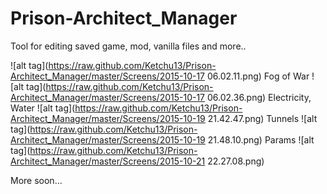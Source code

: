 # Prison-Architect_Manager
Tool for editing saved game, mod, vanilla files and more..

![alt tag](https://raw.github.com/Ketchu13/Prison-Architect_Manager/master/Screens/2015-10-17 06.02.11.png)
Fog of War
![alt tag](https://raw.github.com/Ketchu13/Prison-Architect_Manager/master/Screens/2015-10-17 06.02.36.png)
Electricity, Water
![alt tag](https://raw.github.com/Ketchu13/Prison-Architect_Manager/master/Screens/2015-10-19 21.42.47.png)
Tunnels
![alt tag](https://raw.github.com/Ketchu13/Prison-Architect_Manager/master/Screens/2015-10-19 21.48.10.png)
Params
![alt tag](https://raw.github.com/Ketchu13/Prison-Architect_Manager/master/Screens/2015-10-21 22.27.08.png)

More soon...